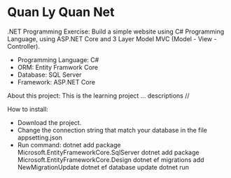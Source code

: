 # Quan Ly Quan Net

.NET Programming Exercise: Build a simple website using C# Programming Language, using ASP.NET Core and 3 Layer Model MVC (Model - View - Controller).
- Programming Language: C#
- ORM: Entity Framwork Core
- Database: SQL Server
- Framework: ASP.NET Core

About this project:
This is the learning project
... descriptions //

How to install:
- Download the project.
- Change the connection string that match your database in the file appsetting.json
- Run command: 
    dotnet add package Microsoft.EntityFrameworkCore.SqlServer
    dotnet add package Microsoft.EntityFrameworkCore.Design
    dotnet ef migrations add NewMigrationUpdate
    dotnet ef database update
    dotnet run

